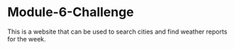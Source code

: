 # Module-6-Challenge
This is a website that can be used to search cities and find weather reports for the week.
